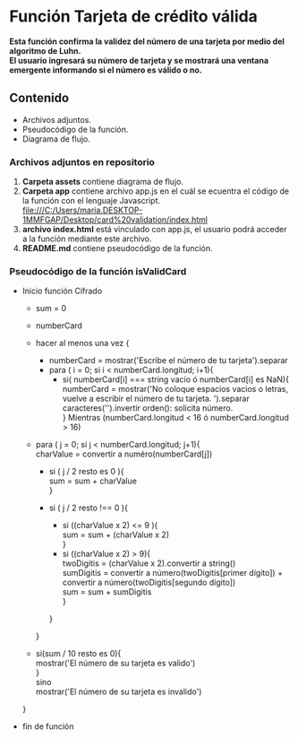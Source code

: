 # Función Tarjeta de crédito válida

**Esta función confirma la validez del número de una tarjeta por medio del algoritmo de Luhn.  
El usuario ingresará su número de tarjeta y se mostrará una ventana emergente informando si el número es válido o no.**

## Contenido  
* Archivos adjuntos.  
* Pseudocódigo de la función.  
* Diagrama de flujo.  

### Archivos adjuntos en repositorio
1. **Carpeta assets** contiene diagrama de flujo.
2. **Carpeta app** contiene archivo app.js en el cuál se ecuentra el código de la función con el lenguaje Javascript.  
  <file:///C:/Users/maria.DESKTOP-1MMFGAP/Desktop/card%20validation/index.html>  
3. **archivo index.html** está vinculado con app.js, el usuario podrá acceder a la función mediante este archivo.
4. **README.md** contiene pseudocódigo de la función.  


### Pseudocódigo de la función isValidCard 

* Inicio función Cifrado  
  * sum = 0
  * numberCard
  * hacer al menos una vez {
    * numberCard = mostrar('Escribe el número de tu tarjeta').separar  
    * para ( i = 0; si i < numberCard.longitud; i+1){  
      * si( numberCard[i] === string vacío ó numberCard[i] es NaN){  
        numberCard = mostrar('No coloque espacios vacios o letras, vuelve a escribir el número de tu tarjeta. ').separar caracteres('').invertir orden(): solicita número.  
         } Mientras (numberCard.longitud < 16 ó numberCard.longitud > 16)
  * para ( j = 0; si j < numberCard.longitud; j+1){  
    charValue = convertir a numéro(numberCard[j])  
      * si ( j / 2 resto es 0 ){  
        sum = sum + charValue  
      }  
      * si ( j / 2 resto !== 0 ){  
          * si ((charValue x 2) <= 9 ){  
            sum = sum + (charValue x 2)  
          }  
          *  si ((charValue x 2) > 9){  
            twoDigitis = (charValue x 2).convertir a string()  
            sumDigitis = convertir a número(twoDigitis[primer dígito]) + convertir a número(twoDigitis[segundo dígito])  
            sum = sum + sumDigitis  
          }  

        }  

    }
  * si(sum / 10 resto es 0){  
    mostrar('El número de su tarjeta es valido')  
  }  
  sino  
   mostrar('El número de su tarjeta es invalido')  

  }  

* fin de función  
